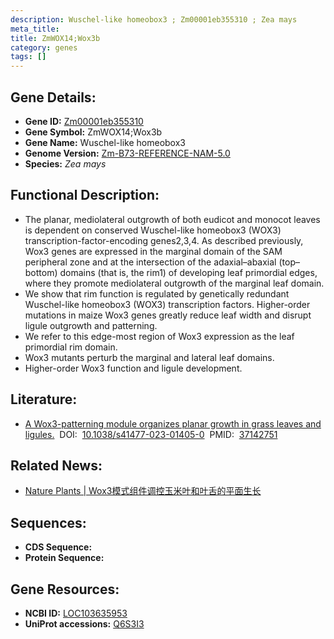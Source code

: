 ```yaml
---
description: Wuschel-like homeobox3 ; Zm00001eb355310 ; Zea mays
meta_title:
title: ZmWOX14;Wox3b
category: genes
tags: []
---
```


## Gene Details:
- **Gene ID:**	[Zm00001eb355310](https://www.maizegdb.org/gene_center/gene/Zm00001eb355310)
- **Gene Symbol:** ZmWOX14;Wox3b
- **Gene Name:** Wuschel-like homeobox3
- **Genome Version:** [Zm-B73-REFERENCE-NAM-5.0](https://www.maizegdb.org/genome/assembly/Zm-B73-REFERENCE-NAM-5.0)
- **Species:** *Zea mays*

## Functional Description:
   - The planar, mediolateral outgrowth of both eudicot and monocot leaves is dependent on conserved Wuschel-like homeobox3 (WOX3) transcription-factor-encoding genes2,3,4. As described previously, Wox3 genes are expressed in the marginal domain of the SAM peripheral zone and at the intersection of the adaxial–abaxial (top–bottom) domains (that is, the rim1) of developing leaf primordial edges, where they promote mediolateral outgrowth of the marginal leaf domain.
   - We show that rim function is regulated by genetically redundant Wuschel-like homeobox3 (WOX3) transcription factors. Higher-order mutations in maize Wox3 genes greatly reduce leaf width and disrupt ligule outgrowth and patterning.
   - We refer to this edge-most region of Wox3 expression as the leaf primordial rim domain.
   - Wox3 mutants perturb the marginal and lateral leaf domains.
   - Higher-order Wox3 function and ligule development.

## Literature:
   - [A Wox3-patterning module organizes planar growth in grass leaves and ligules.]( https://www.nature.com/articles/s41477-023-01405-0)&nbsp;&nbsp;DOI:&nbsp;&nbsp;[10.1038/s41477-023-01405-0](https://www.nature.com/articles/s41477-023-01405-0)&nbsp;&nbsp;PMID:&nbsp;&nbsp;[37142751](https://pubmed.ncbi.nlm.nih.gov/37142751/)

## Related News:
   - [Nature Plants | Wox3模式组件调控玉米叶和叶舌的平面生长](https://mp.weixin.qq.com/s/0tB46JlJRvYp9gctSzD4Dw)

## Sequences:
- **CDS Sequence:**
- **Protein Sequence:**

## Gene Resources:
- **NCBI ID:** [LOC103635953](https://www.ncbi.nlm.nih.gov/gene/?term=LOC103635953)
- **UniProt accessions:** [Q6S3I3](https://www.uniprot.org/uniprotkb/Q6S3I3/entry)
